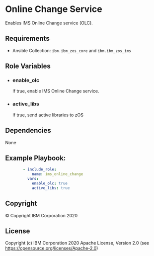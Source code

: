 Online Change Service
=========

Enables IMS Online Change service (OLC).

Requirements
------------

* Ansible Collection: `ibm.ibm_zos_core` and `ibm.ibm_zos_ims`


Role Variables
--------------

- ### **enable_olc**

  If true, enable IMS Online Change service.

- ### **active_libs**

  If true, send active libraries to zOS



Dependencies
------------

None

Example Playbook:
----------------

```yaml 
        - include_role:
            name: ims_online_change
          vars:
            enable_olc: true
            active_libs: true

```


## Copyright

© Copyright IBM Corporation 2020

License
-------

Copyright (c) IBM Corporation 2020 Apache License, Version 2.0 (see https://opensource.org/licenses/Apache-2.0)


